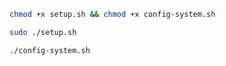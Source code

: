 ```bash
chmod +x setup.sh && chmod +x config-system.sh
```
```bash
sudo ./setup.sh
```
```bash
./config-system.sh
```
